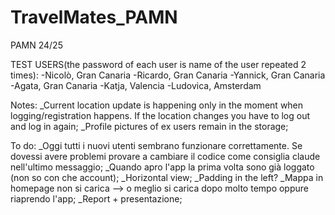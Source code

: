 # TravelMates_PAMN
 PAMN 24/25

TEST USERS(the password of each user is name of the user repeated 2 times):
-Nicolò, Gran Canaria
-Ricardo, Gran Canaria
-Yannick, Gran Canaria
-Agata, Gran Canaria
-Katja, Valencia
-Ludovica, Amsterdam

Notes:
_Current location update is happening only in the moment when logging/registration happens. If the location changes you have to log out and log in again;
_Profile pictures of ex users remain in the storage;

To do:
_Oggi tutti i nuovi utenti sembrano funzionare correttamente. Se dovessi avere problemi provare a cambiare il codice come consiglia claude nell'ultimo messaggio;
_Quando apro l'app la prima volta sono già loggato (non so con che account);
_Horizontal view;
_Padding in the left?
_Mappa in homepage non si carica --> o meglio si carica dopo molto tempo oppure riaprendo l'app;
_Report + presentazione;